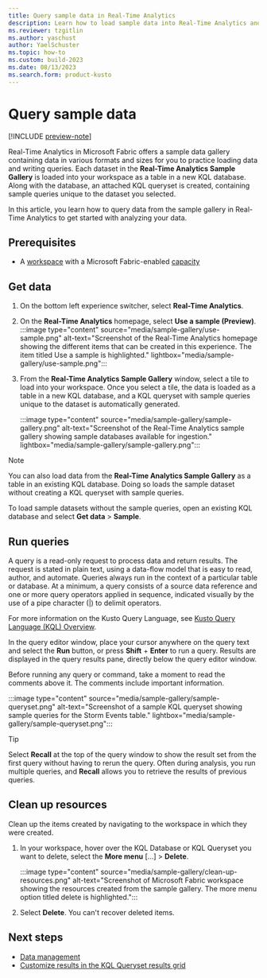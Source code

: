 ```yaml
---
title: Query sample data in Real-Time Analytics
description: Learn how to load sample data into Real-Time Analytics and explore it using sample queries in a KQL queryset. 
ms.reviewer: tzgitlin
ms.author: yaschust
author: YaelSchuster
ms.topic: how-to
ms.custom: build-2023
ms.date: 08/13/2023
ms.search.form: product-kusto
---
```


# Query sample data

[!INCLUDE [preview-note](../includes/preview-note.md)]

Real-Time Analytics in Microsoft Fabric offers a sample data gallery containing data in various formats and sizes for you to practice loading data and writing queries. Each dataset in the **Real-Time Analytics Sample Gallery** is loaded into your workspace as a table in a new KQL database. Along with the database, an attached KQL queryset is created, containing sample queries unique to the dataset you selected.

In this article, you learn how to query data from the sample gallery in Real-Time Analytics to get started with analyzing your data.

## Prerequisites

* A [workspace](../get-started/create-workspaces.md) with a Microsoft Fabric-enabled [capacity](../enterprise/licenses.md#capacity)

## Get data

1. On the bottom left experience switcher, select **Real-Time Analytics**.
1. On the **Real-Time Analytics** homepage, select **Use a sample (Preview)**.
    :::image type="content" source="media/sample-gallery/use-sample.png" alt-text="Screenshot of the Real-Time Analytics homepage showing the different items that can be created in this experience. The item titled Use a sample is highlighted." lightbox="media/sample-gallery/use-sample.png":::
1. From the **Real-Time Analytics Sample Gallery** window, select a tile to load into your workspace. Once you select a tile, the data is loaded as a table in a new KQL database, and a KQL queryset with sample queries unique to the dataset is automatically generated.

    :::image type="content" source="media/sample-gallery/sample-gallery.png" alt-text="Screenshot of the Real-Time Analytics sample gallery showing sample databases available for ingestion."  lightbox="media/sample-gallery/sample-gallery.png":::

> [!NOTE]
> You can also load data from the **Real-Time Analytics Sample Gallery** as a table in an existing KQL database. Doing so loads the sample dataset without creating a KQL queryset with sample queries.
>
> To load sample datasets without the sample queries, open an existing KQL database and select **Get data** > **Sample**.

## Run queries

A query is a read-only request to process data and return results. The request is stated in plain text, using a data-flow model that is easy to read, author, and automate. Queries always run in the context of a particular table or database. At a minimum, a query consists of a source data reference and one or more query operators applied in sequence, indicated visually by the use of a pipe character (|) to delimit operators.

For more information on the Kusto Query Language, see [Kusto Query Language (KQL) Overview](/azure/data-explorer/kusto/query/index?context=/fabric/context/context).

In the query editor window, place your cursor anywhere on the query text and select the **Run** button, or press **Shift** + **Enter** to run a query. Results are displayed in the query results pane, directly below the query editor window.

Before running any query or command, take a moment to read the comments above it. The comments include important information.

:::image type="content" source="media/sample-gallery/sample-queryset.png" alt-text="Screenshot of a sample KQL queryset showing sample queries for the Storm Events table." lightbox="media/sample-gallery/sample-queryset.png":::

> [!TIP]
> Select **Recall** at the top of the query window to show the result set from the first query without having to rerun the query. Often during analysis, you run multiple queries, and **Recall** allows you to retrieve the results of previous queries.

## Clean up resources

Clean up the items created by navigating to the workspace in which they were created.

1. In your workspace, hover over the KQL Database or KQL Queryset you want to delete, select the **More menu** [...] > **Delete**.

    :::image type="content" source="media/sample-gallery/clean-up-resources.png" alt-text="Screenshot of Microsoft Fabric workspace showing the resources created from the sample gallery. The more menu option titled delete is highlighted.":::

1. Select **Delete**. You can't recover deleted items.

## Next steps

* [Data management](data-management.md)
* [Customize results in the KQL Queryset results grid](customize-results.md)

